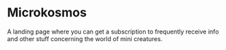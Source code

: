 # Microkosmos

A landing page where you can get a subscription to frequently receive info and other stuff concerning the world of mini creatures.
